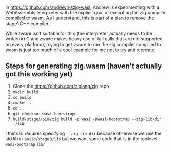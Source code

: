 #

In https://github.com/andrewrk/zig-wasi, Andrew is experimenting with
a WebAssembly interpreter with the explicit goal of executing the
zig compiler compiled to wasm. As I understand, this is part of a plan to 
remove the stage1 C++ compiler.

While zware isn't suitable for this (the interpreter actually needs to
be written in C and zware makes heavy use of tail calls that are not
supported on every platform), trying to get zware to run the zig compiler
compiled to wasm is just too much of a cool example for me not to
try and recreate.

## Steps for generating zig.wasm (haven't actually got this working yet)

1. Clone the https://github.com/ziglang/zig repo
2. `mkdir build`
3. `cd build`
4. `cmake ..`
5. `cd ..`
6. `git checkout wasi-bootstrap`
6. `build/stage3/bin/zig build -p wasi -Dwasi-bootstrap --zig-lib-dir ./lib`

I think 6. requires specifying `--zig-lib-dir` because otherwise we use
the std lib in `build/stage3/lib` but we want some code that is in the
toplevel `wasi-bootsrap` `lib/`